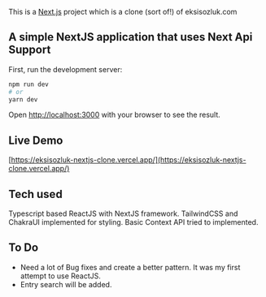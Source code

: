 This is a [Next.js](https://nextjs.org/) project which is a clone (sort of!) of eksisozluk.com


## A simple NextJS application that uses Next Api Support

First, run the development server:

```bash
npm run dev
# or
yarn dev
```

Open [http://localhost:3000](http://localhost:3000) with your browser to see the result.

## Live Demo
[https://eksisozluk-nextjs-clone.vercel.app/](https://eksisozluk-nextjs-clone.vercel.app/)

## Tech used
Typescript based ReactJS with NextJS framework. TailwindCSS and ChakraUI implemented for styling. 
Basic Context API tried to implemented.

## To Do
- Need a lot of Bug fixes and create a better pattern. It was my first attempt to use ReactJS. 
- Entry search will be added.

